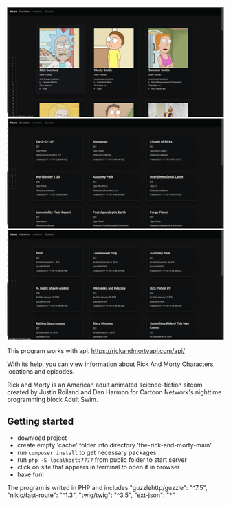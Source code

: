 <img src="prev0.png">
<img src="prev1.png">
<img src="prev2.png">


This program works with api.
https://rickandmortyapi.com/api/

With its help, you can view information about Rick And Morty Characters, locations and episodes.

Rick and Morty is an American adult animated science-fiction sitcom created by Justin Roiland and Dan Harmon for Cartoon
Network's nighttime programming block Adult Swim.

## Getting started

- download project
- create empty 'cache' folder into directory 'the-rick-and-morty-main'
- run `composer install` to get necessary packages
- run `php -S localhost:7777` from public folder to start server
- click on site that appears in terminal to open it in browser
- have fun!

The program is writed in PHP and includes
"guzzlehttp/guzzle": "^7.5",
"nikic/fast-route": "^1.3",
"twig/twig": "^3.5",
"ext-json": "*"
